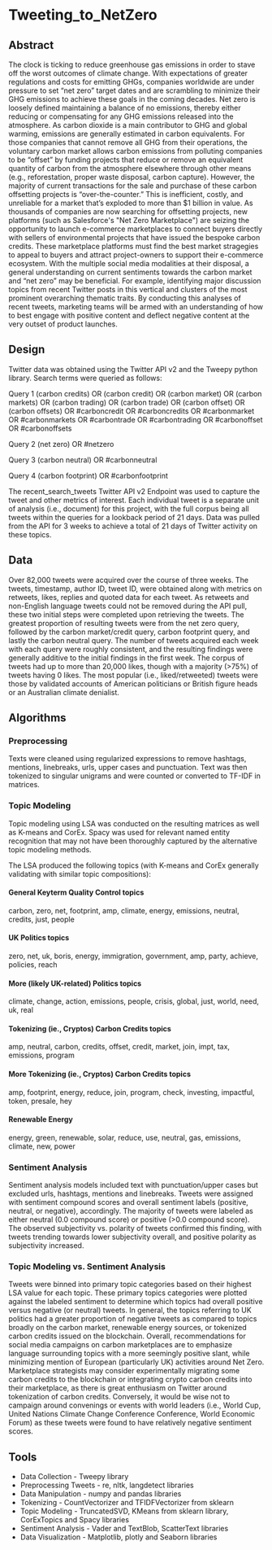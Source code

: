 # Tweeting_to_NetZero

## Abstract
The clock is ticking to reduce greenhouse gas emissions in order to stave off the worst outcomes of climate change. With expectations of greater regulations and costs for emitting GHGs, companies worldwide are under pressure to set “net zero” target dates and are scrambling to minimize their GHG emissions to achieve these goals in the coming decades. Net zero is loosely defined maintaining a balance of no emissions, thereby either reducing or compensating for any GHG emissions released into the atmosphere. As carbon dioxide is a main contributor to GHG and global warming, emissions are generally estimated in carbon equivalents. For those companies that cannot remove all GHG from their operations, the voluntary carbon market allows carbon emissions from polluting companies to be “offset” by funding projects that reduce or remove an equivalent quantity of carbon from the atmosphere elsewhere through other means (e.g., reforestation, proper waste disposal, carbon capture). However, the majority of current transactions for the sale and purchase of these carbon offsetting projects is “over-the-counter.” This is inefficient, costly, and unreliable for a market that’s exploded to more than $1 billion in value. 
As thousands of companies are now searching for offsetting projects, new platforms (such as Salesforce's "Net Zero Marketplace") are seizing the opportunity to launch e-commerce marketplaces to connect buyers directly with sellers of environmental projects that have issued the bespoke carbon credits. These marketplace platforms must find the best market stragegies to appeal to buyers and attract project-owners to support their e-commerce ecosystem. With the multiple social media modalities at their disposal, a general understanding on current sentiments towards the carbon market and “net zero” may be beneficial. For example, identifying major discussion topics from recent Twitter posts in this vertical and clusters of the most prominent overarching thematic traits. By conducting this analyses of recent tweets, marketing teams will be armed with an understanding of how to best engage with positive content and deflect negative content at the very outset of product launches. 

## Design
Twitter data was obtained using the Twitter API v2 and the Tweepy python library. Search terms were queried as follows:

Query 1
(carbon credits) OR (carbon credit) OR (carbon market) OR (carbon markets) OR (carbon trading) OR (carbon trade) OR (carbon offset) OR (carbon offsets) OR #carboncredit OR #carboncredits OR #carbonmarket OR #carbonmarkets OR #carbontrade OR #carbontrading OR #carbonoffset OR #carbonoffsets

Query 2
(net zero) OR #netzero

Query 3
(carbon neutral) OR #carbonneutral

Query 4
(carbon footprint) OR #carbonfootprint

The recent_search_tweets Twitter API v2 Endpoint was used to capture the tweet and other metrics of interest. Each individual tweet is a separate unit of analysis (i.e., document) for this project, with the full corpus being all tweets within the queries for a lookback period of 21 days. Data was pulled from the API for 3 weeks to achieve a total of 21 days of Twitter activity on these topics.
 
## Data
Over 82,000 tweets were acquired over the course of three weeks. The tweets, timestamp, author ID, tweet ID, were obtained along with metrics on retweets, likes, replies and quoted data for each tweet. As retweets and non-English language tweets could not be removed during the API pull, these two initial steps were completed upon retrieving the tweets. The greatest proportion of resulting tweets were from the net zero query, followed by the carbon market/credit query, carbon footprint query, and lastly the carbon neutral query. The number of tweets acquired each week with each query were roughly consistent, and the resulting findings were generally additive to the initial findings in the first week. The corpus of tweets had up to more than 20,000 likes, though with a majority (>75%) of tweets having 0 likes. The most popular (i.e., liked/retweeted) tweets were those by validated accounts of American politicians or British figure heads or an Australian climate denialist. 

## Algorithms
### Preprocessing
Texts were cleaned using regularized expressions to remove hashtags, mentions, linebreaks, urls, upper cases and punctuation. Text was then tokenized to singular unigrams and were counted or converted to TF-IDF in matrices.
### Topic Modeling
Topic modeling using LSA was conducted on the resulting matrices as well as K-means and CorEx. Spacy was used for relevant named entity recognition that may not have been thoroughly captured by the alternative topic modeling methods. 

The LSA produced the following topics (with K-means and CorEx generally validating with similar topic compositions):
#### General Keyterm Quality Control topics
carbon, zero, net, footprint, amp, climate, energy, emissions, neutral, credits, just, people
#### UK Politics topics
zero, net, uk, boris, energy, immigration, government, amp, party, achieve, policies, reach
#### More (likely UK-related) Politics topics
climate, change, action, emissions, people, crisis, global, just, world, need, uk, real
#### Tokenizing (ie., Cryptos) Carbon Credits topics
amp, neutral, carbon, credits, offset, credit, market, join, impt, tax, emissions, program
#### More Tokenizing (ie., Cryptos) Carbon Credits topics
amp, footprint, energy, reduce, join, program, check, investing, impactful, token, presale, hey
#### Renewable Energy
energy, green, renewable, solar, reduce, use, neutral, gas, emissions, climate, new, power

### Sentiment Analysis
Sentiment analysis models included text with punctuation/upper cases but excluded urls, hashtags, mentions and linebreaks. Tweets were assigned with sentiment compound scores and overall sentiment labels (positive, neutral, or negative), accordingly.  The majority of tweets were labeled as either neutral (0.0 compound score) or positive (>0.0 compound score). The observed subjectivity vs. polarity of tweets confirmed this finding, with tweets trending towards lower subjectivity overall, and positive polarity as subjectivity increased. 

### Topic Modeling vs. Sentiment Analysis
Tweets were binned into primary topic categories based on their highest LSA value for each topic. These primary topics categories were plotted against the labeled sentiment to determine which topics had overall positive versus negative (or neutral) tweets. In general, the topics referring to UK politics had a greater proportion of negative tweets as compared to topics broadly on the carbon market, renewable energy sources, or tokenized carbon credits issued on the blockchain. Overall, recommendations for social media campaigns on carbon marketplaces are to emphasize language surrounding topics with a more seemingly positive slant, while minimizing mention of European (particularly UK) activities around Net Zero. Marketplace strategists may consider experimentally migrating some carbon credits to the blockchain or integrating crypto carbon credits into their marketplace, as there is great enthusiasm on Twitter around tokenization of carbon credits. Conversely, it would be wise not to campaign around convenings or events with world leaders (i.e., World Cup, United Nations Climate Change Conference Conference, World Economic Forum) as these tweets were found to have relatively negative sentiment scores. 

## Tools
- Data Collection - Tweepy library
- Preprocessing Tweets - re, nltk, langdetect libraries
- Data Manipulation - numpy and pandas libraries
- Tokenizing - CountVectorizer and TFIDFVectorizer from sklearn
- Topic Modeling - TruncatedSVD, KMeans from sklearn library,
			 CorExTopics and Spacy libraries
- Sentiment Analysis - Vader and TextBlob, ScatterText libraries
- Data Visualization - Matplotlib, plotly and Seaborn libraries

